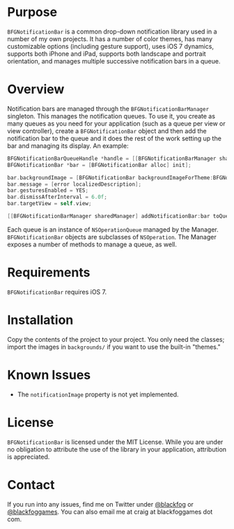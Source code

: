 # Purpose
``BFGNotificationBar`` is a common drop-down notification library used in a number of my own projects. It has a number of color themes, has many customizable options (including gesture support), uses iOS 7 dynamics, supports both iPhone and iPad, supports both landscape and portrait orientation, and manages multiple successive notification bars in a queue.

# Overview
Notification bars are managed through the ``BFGNotificationBarManager`` singleton. This manages the notification queues. To use it, you create as many queues as you need for your application (such as a queue per view or view controller), create a ``BFGNotificationBar`` object and then add the notification bar to the queue and it does the rest of the work setting up the bar and managing its display. An example:

`````objective-c
BFGNotificationBarQueueHandle *handle = [[BFGNotificationBarManager sharedManager] createQueue];
BFGNotificationBar *bar = [BFGNotificationBar alloc] init];

bar.backgroundImage = [BFGNotificationBar backgroundImageForTheme:BFGNotificationBarThemeRed];
bar.message = [error localizedDescription];
bar.gesturesEnabled = YES;
bar.dismissAfterInterval = 6.0f;
bar.targetView = self.view;

[[BFGNotificationBarManager sharedManager] addNotificationBar:bar toQueue:handle];
`````

Each queue is an instance of ``NSOperationQueue`` managed by the Manager. ``BFGNotificationBar`` objects are subclasses of ``NSOperation``. The Manager exposes a number of methods to manage a queue, as well.

# Requirements
``BFGNotificationBar`` requires iOS 7.

# Installation
Copy the contents of the project to your project. You only need the classes; import the images in ``backgrounds/`` if you want to use the built-in "themes."

# Known Issues

* The ``notificationImage`` property is not yet implemented.

# License
``BFGNotificationBar`` is licensed under the MIT License. While you are under no obligation to attribute the use of the library in your application, attribution is appreciated.

# Contact
If you run into any issues, find me on Twitter under [@blackfog](https://twitter.com/blackfog) or [@blackfoggames](https://twitter.com/blackfoggames). You can also email me at craig at blackfoggames dot com.